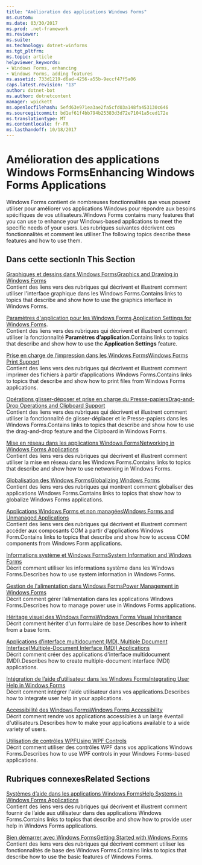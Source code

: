 ```yaml
---
title: "Amélioration des applications Windows Forms"
ms.custom: 
ms.date: 03/30/2017
ms.prod: .net-framework
ms.reviewer: 
ms.suite: 
ms.technology: dotnet-winforms
ms.tgt_pltfrm: 
ms.topic: article
helpviewer_keywords:
- Windows Forms, enhancing
- Windows Forms, adding features
ms.assetid: 733d1219-d6ad-4256-a55b-9eccf47f5a06
caps.latest.revision: "13"
author: dotnet-bot
ms.author: dotnetcontent
manager: wpickett
ms.openlocfilehash: 5efd63e971ea3ae2fa5cfd03a148fa453130c646
ms.sourcegitcommit: bd1ef61f4bb794b25383d3d72e71041a5ced172e
ms.translationtype: MT
ms.contentlocale: fr-FR
ms.lasthandoff: 10/18/2017
---
```

# <a name="enhancing-windows-forms-applications"></a><span data-ttu-id="6992f-102">Amélioration des applications Windows Forms</span><span class="sxs-lookup"><span data-stu-id="6992f-102">Enhancing Windows Forms Applications</span></span>
<span data-ttu-id="6992f-103">Windows Forms contient de nombreuses fonctionnalités que vous pouvez utiliser pour améliorer vos applications Windows pour répondre aux besoins spécifiques de vos utilisateurs.</span><span class="sxs-lookup"><span data-stu-id="6992f-103">Windows Forms contains many features that you can use to enhance your Windows-based applications to meet the specific needs of your users.</span></span> <span data-ttu-id="6992f-104">Les rubriques suivantes décrivent ces fonctionnalités et comment les utiliser.</span><span class="sxs-lookup"><span data-stu-id="6992f-104">The following topics describe these features and how to use them.</span></span>  
  
## <a name="in-this-section"></a><span data-ttu-id="6992f-105">Dans cette section</span><span class="sxs-lookup"><span data-stu-id="6992f-105">In This Section</span></span>  
 [<span data-ttu-id="6992f-106">Graphiques et dessins dans Windows Forms</span><span class="sxs-lookup"><span data-stu-id="6992f-106">Graphics and Drawing in Windows Forms</span></span>](../../../../docs/framework/winforms/advanced/graphics-and-drawing-in-windows-forms.md)  
 <span data-ttu-id="6992f-107">Contient des liens vers des rubriques qui décrivent et illustrent comment utiliser l'interface graphique dans les Windows Forms.</span><span class="sxs-lookup"><span data-stu-id="6992f-107">Contains links to topics that describe and show how to use the graphics interface in Windows Forms.</span></span>  
  
 <span data-ttu-id="6992f-108">[Paramètres d'application pour les Windows Forms](../../../../docs/framework/winforms/advanced/application-settings-for-windows-forms.md).</span><span class="sxs-lookup"><span data-stu-id="6992f-108">[Application Settings for Windows Forms](../../../../docs/framework/winforms/advanced/application-settings-for-windows-forms.md).</span></span>  
 <span data-ttu-id="6992f-109">Contient des liens vers des rubriques qui décrivent et illustrent comment utiliser la fonctionnalité **Paramètres d’application**.</span><span class="sxs-lookup"><span data-stu-id="6992f-109">Contains links to topics that describe and show how to use the **Application Settings** feature.</span></span>  
  
 [<span data-ttu-id="6992f-110">Prise en charge de l’impression dans les Windows Forms</span><span class="sxs-lookup"><span data-stu-id="6992f-110">Windows Forms Print Support</span></span>](../../../../docs/framework/winforms/advanced/windows-forms-print-support.md)  
 <span data-ttu-id="6992f-111">Contient des liens vers des rubriques qui décrivent et illustrent comment imprimer des fichiers à partir d’applications Windows Forms.</span><span class="sxs-lookup"><span data-stu-id="6992f-111">Contains links to topics that describe and show how to print files from Windows Forms applications.</span></span>  
  
 [<span data-ttu-id="6992f-112">Opérations glisser-déposer et prise en charge du Presse-papiers</span><span class="sxs-lookup"><span data-stu-id="6992f-112">Drag-and-Drop Operations and Clipboard Support</span></span>](../../../../docs/framework/winforms/advanced/drag-and-drop-operations-and-clipboard-support.md)  
 <span data-ttu-id="6992f-113">Contient des liens vers des rubriques qui décrivent et illustrent comment utiliser la fonctionnalité de glisser-déplacer et le Presse-papiers dans les Windows Forms.</span><span class="sxs-lookup"><span data-stu-id="6992f-113">Contains links to topics that describe and show how to use the drag-and-drop feature and the Clipboard in Windows Forms.</span></span>  
  
 [<span data-ttu-id="6992f-114">Mise en réseau dans les applications Windows Forms</span><span class="sxs-lookup"><span data-stu-id="6992f-114">Networking in Windows Forms Applications</span></span>](../../../../docs/framework/winforms/advanced/networking-in-windows-forms-applications.md)  
 <span data-ttu-id="6992f-115">Contient des liens vers des rubriques qui décrivent et illustrent comment utiliser la mise en réseau dans les Windows Forms.</span><span class="sxs-lookup"><span data-stu-id="6992f-115">Contains links to topics that describe and show how to use networking in Windows Forms.</span></span>  
  
 [<span data-ttu-id="6992f-116">Globalisation des Windows Forms</span><span class="sxs-lookup"><span data-stu-id="6992f-116">Globalizing Windows Forms</span></span>](../../../../docs/framework/winforms/advanced/globalizing-windows-forms.md)  
 <span data-ttu-id="6992f-117">Contient des liens vers des rubriques qui montrent comment globaliser des applications Windows Forms.</span><span class="sxs-lookup"><span data-stu-id="6992f-117">Contains links to topics that show how to globalize Windows Forms applications.</span></span>  
  
 [<span data-ttu-id="6992f-118">Applications Windows Forms et non managées</span><span class="sxs-lookup"><span data-stu-id="6992f-118">Windows Forms and Unmanaged Applications</span></span>](../../../../docs/framework/winforms/advanced/windows-forms-and-unmanaged-applications.md)  
 <span data-ttu-id="6992f-119">Contient des liens vers des rubriques qui décrivent et illustrent comment accéder aux composants COM à partir d'applications Windows Form.</span><span class="sxs-lookup"><span data-stu-id="6992f-119">Contains links to topics that describe and show how to access COM components from Windows Form applications.</span></span>  
  
 [<span data-ttu-id="6992f-120">Informations système et Windows Forms</span><span class="sxs-lookup"><span data-stu-id="6992f-120">System Information and Windows Forms</span></span>](../../../../docs/framework/winforms/advanced/system-information-and-windows-forms.md)  
 <span data-ttu-id="6992f-121">Décrit comment utiliser les informations système dans les Windows Forms.</span><span class="sxs-lookup"><span data-stu-id="6992f-121">Describes how to use system information in Windows Forms.</span></span>  
  
 [<span data-ttu-id="6992f-122">Gestion de l'alimentation dans Windows Forms</span><span class="sxs-lookup"><span data-stu-id="6992f-122">Power Management in Windows Forms</span></span>](../../../../docs/framework/winforms/advanced/power-management-in-windows-forms.md)  
 <span data-ttu-id="6992f-123">Décrit comment gérer l’alimentation dans les applications Windows Forms.</span><span class="sxs-lookup"><span data-stu-id="6992f-123">Describes how to manage power use in Windows Forms applications.</span></span>  
  
 [<span data-ttu-id="6992f-124">Héritage visuel des Windows Forms</span><span class="sxs-lookup"><span data-stu-id="6992f-124">Windows Forms Visual Inheritance</span></span>](../../../../docs/framework/winforms/advanced/windows-forms-visual-inheritance.md)  
 <span data-ttu-id="6992f-125">Décrit comment hériter d'un formulaire de base.</span><span class="sxs-lookup"><span data-stu-id="6992f-125">Describes how to inherit from a base form.</span></span>  
  
 [<span data-ttu-id="6992f-126">Applications d’interface multidocument (MDI, Multiple Document Interface)</span><span class="sxs-lookup"><span data-stu-id="6992f-126">Multiple-Document Interface (MDI) Applications</span></span>](../../../../docs/framework/winforms/advanced/multiple-document-interface-mdi-applications.md)  
 <span data-ttu-id="6992f-127">Décrit comment créer des applications d'interface multidocument (MDI).</span><span class="sxs-lookup"><span data-stu-id="6992f-127">Describes how to create multiple-document interface (MDI) applications.</span></span>  
  
 [<span data-ttu-id="6992f-128">Intégration de l’aide d’utilisateur dans les Windows Forms</span><span class="sxs-lookup"><span data-stu-id="6992f-128">Integrating User Help in Windows Forms</span></span>](../../../../docs/framework/winforms/advanced/integrating-user-help-in-windows-forms.md)  
 <span data-ttu-id="6992f-129">Décrit comment intégrer l'aide utilisateur dans vos applications.</span><span class="sxs-lookup"><span data-stu-id="6992f-129">Describes how to integrate user help in your applications.</span></span>  
  
 [<span data-ttu-id="6992f-130">Accessibilité des Windows Forms</span><span class="sxs-lookup"><span data-stu-id="6992f-130">Windows Forms Accessibility</span></span>](../../../../docs/framework/winforms/advanced/windows-forms-accessibility.md)  
 <span data-ttu-id="6992f-131">Décrit comment rendre vos applications accessibles à un large éventail d'utilisateurs.</span><span class="sxs-lookup"><span data-stu-id="6992f-131">Describes how to make your applications available to a wide variety of users.</span></span>  
  
 [<span data-ttu-id="6992f-132">Utilisation de contrôles WPF</span><span class="sxs-lookup"><span data-stu-id="6992f-132">Using WPF Controls</span></span>](../../../../docs/framework/winforms/advanced/using-wpf-controls.md)  
 <span data-ttu-id="6992f-133">Décrit comment utiliser des contrôles WPF dans vos applications Windows Forms.</span><span class="sxs-lookup"><span data-stu-id="6992f-133">Describes how to use WPF controls in your Windows Forms-based applications.</span></span>  
  
## <a name="related-sections"></a><span data-ttu-id="6992f-134">Rubriques connexes</span><span class="sxs-lookup"><span data-stu-id="6992f-134">Related Sections</span></span>  
 [<span data-ttu-id="6992f-135">Systèmes d’aide dans les applications Windows Forms</span><span class="sxs-lookup"><span data-stu-id="6992f-135">Help Systems in Windows Forms Applications</span></span>](../../../../docs/framework/winforms/advanced/help-systems-in-windows-forms-applications.md)  
 <span data-ttu-id="6992f-136">Contient des liens vers des rubriques qui décrivent et illustrent comment fournir de l’aide aux utilisateur dans des applications Windows Forms.</span><span class="sxs-lookup"><span data-stu-id="6992f-136">Contains links to topics that describe and show how to provide user help in Windows Forms applications.</span></span>  
  
 [<span data-ttu-id="6992f-137">Bien démarrer avec Windows Forms</span><span class="sxs-lookup"><span data-stu-id="6992f-137">Getting Started with Windows Forms</span></span>](../../../../docs/framework/winforms/getting-started-with-windows-forms.md)  
 <span data-ttu-id="6992f-138">Contient des liens vers des rubriques qui décrivent comment utiliser les fonctionnalités de base des Windows Forms.</span><span class="sxs-lookup"><span data-stu-id="6992f-138">Contains links to topics that describe how to use the basic features of Windows Forms.</span></span>
